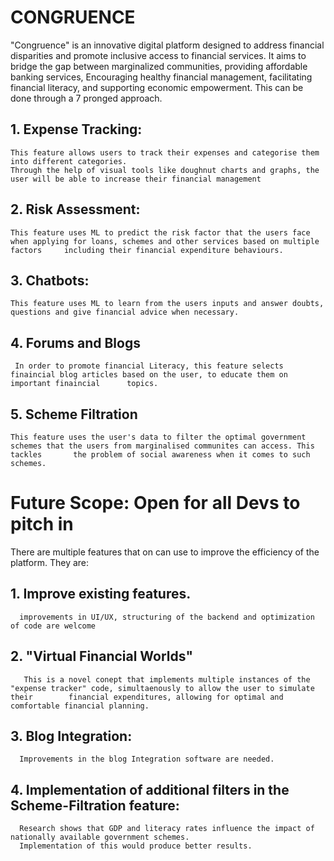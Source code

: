 # CONGRUENCE
"Congruence" is an innovative digital platform designed to address financial disparities and promote inclusive access to financial services. 
It aims to bridge the gap between marginalized communities, providing affordable banking services, Encouraging healthy financial management, facilitating financial literacy, and supporting economic empowerment.
This can be done through a 7 pronged approach. 
## 1. Expense Tracking: 
    This feature allows users to track their expenses and categorise them into different categories.
    Through the help of visual tools like doughnut charts and graphs, the user will be able to increase their financial management
## 2. Risk Assessment:
    This feature uses ML to predict the risk factor that the users face when applying for loans, schemes and other services based on multiple factors     including their financial expenditure behaviours.
## 3. Chatbots:
    This feature uses ML to learn from the users inputs and answer doubts, questions and give financial advice when necessary.
## 4. Forums and Blogs
     In order to promote financial Literacy, this feature selects finaincial blog articles based on the user, to educate them on important finaincial      topics.
## 5. Scheme Filtration
    This feature uses the user's data to filter the optimal government schemes that the users from marginalised communites can access. This tackles       the problem of social awareness when it comes to such schemes.
    
 # Future Scope: Open for all Devs to pitch in
 There are multiple features that on can use to improve the efficiency of the platform. They are:
 ## 1. Improve existing features.
      improvements in UI/UX, structuring of the backend and optimization of code are welcome
 ## 2. "Virtual Financial Worlds"
       This is a novel conept that implements multiple instances of the "expense tracker" code, simultaenously to allow the user to simulate their        financial expenditures, allowing for optimal and comfortable financial planning.
 ## 3. Blog Integration:
      Improvements in the blog Integration software are needed.
 ## 4. Implementation of additional filters in the Scheme-Filtration feature:
      Research shows that GDP and literacy rates influence the impact of nationally available government schemes.
      Implementation of this would produce better results.
      
 
